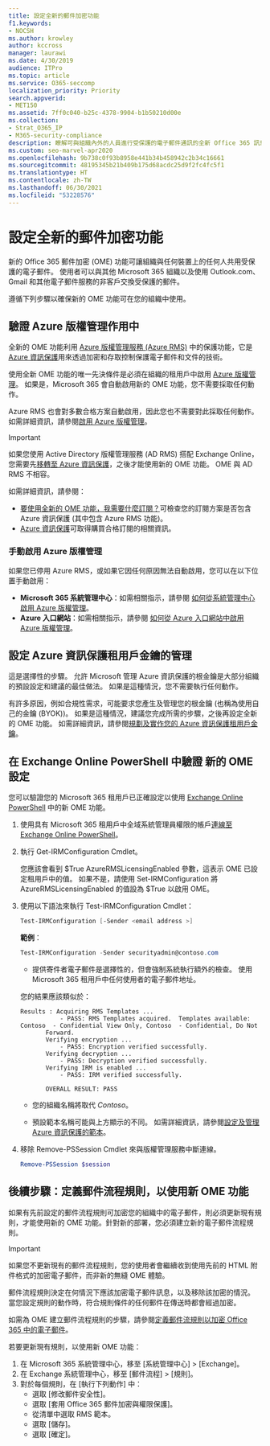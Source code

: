 ```yaml
---
title: 設定全新的郵件加密功能
f1.keywords:
- NOCSH
ms.author: krowley
author: kccross
manager: laurawi
ms.date: 4/30/2019
audience: ITPro
ms.topic: article
ms.service: O365-seccomp
localization_priority: Priority
search.appverid:
- MET150
ms.assetid: 7ff0c040-b25c-4378-9904-b1b50210d00e
ms.collection:
- Strat_O365_IP
- M365-security-compliance
description: 瞭解可與組織內外的人員進行受保護的電子郵件通訊的全新 Office 365 訊息加密功能。
ms.custom: seo-marvel-apr2020
ms.openlocfilehash: 9b738c0f93b8958e441b34b458942c2b34c16661
ms.sourcegitcommit: 48195345b21b409b175d68acdc25d9f2fc4fc5f1
ms.translationtype: HT
ms.contentlocale: zh-TW
ms.lasthandoff: 06/30/2021
ms.locfileid: "53228576"
---
```

# <a name="set-up-new-message-encryption-capabilities"></a>設定全新的郵件加密功能

新的 Office 365 郵件加密 (OME) 功能可讓組織與任何裝置上的任何人共用受保護的電子郵件。 使用者可以與其他 Microsoft 365 組織以及使用 Outlook.com、Gmail 和其他電子郵件服務的非客戶交換受保護的郵件。

遵循下列步驟以確保新的 OME 功能可在您的組織中使用。

## <a name="verify-that-azure-rights-management-is-active"></a>驗證 Azure 版權管理作用中

全新的 OME 功能利用 [Azure 版權管理服務 (Azure RMS)](/azure/information-protection/what-is-information-protection) 中的保護功能，它是 [Azure 資訊保護](/azure/information-protection/what-is-azure-rms)用來透過加密和存取控制保護電子郵件和文件的技術。

使用全新 OME 功能的唯一先決條件是必須在組織的租用戶中啟用 [Azure 版權管理](/azure/information-protection/what-is-azure-rms)。 如果是，Microsoft 365 會自動啟用新的 OME 功能，您不需要採取任何動作。

Azure RMS 也會對多數合格方案自動啟用，因此您也不需要對此採取任何動作。 如需詳細資訊，請參閱[啟用 Azure 版權管理](/azure/information-protection/activate-service)。

> [!IMPORTANT]
> 如果您使用 Active Directory 版權管理服務 (AD RMS) 搭配 Exchange Online，您需要先[移轉至 Azure 資訊保護](/azure/information-protection/migrate-from-ad-rms-to-azure-rms)，之後才能使用新的 OME 功能。 OME 與 AD RMS 不相容。

如需詳細資訊，請參閱：

- [要使用全新的 OME 功能，我需要什麼訂閱？](ome-faq.yml#what-subscriptions-do-i-need-to-use-the-new-ome-capabilities-)可檢查您的訂閱方案是否包含 Azure 資訊保護 (其中包含 Azure RMS 功能)。
- [Azure 資訊保護](https://azure.microsoft.com/services/information-protection/)可取得購買合格訂閱的相關資訊。

### <a name="manually-activating-azure-rights-management"></a>手動啟用 Azure 版權管理

如果您已停用 Azure RMS，或如果它因任何原因無法自動啟用，您可以在以下位置手動啟用：

- **Microsoft 365 系統管理中心**：如需相關指示，請參閱 [如何從系統管理中心啟用 Azure 版權管理](/azure/information-protection/activate-office365)。
- **Azure 入口網站**：如需相關指示，請參閱 [如何從 Azure 入口網站中啟用 Azure 版權管理](/azure/information-protection/activate-azure)。

## <a name="configure-management-of-your-azure-information-protection-tenant-key"></a>設定 Azure 資訊保護租用戶金鑰的管理

這是選擇性的步驟。 允許 Microsoft 管理 Azure 資訊保護的根金鑰是大部分組織的預設設定和建議的最佳做法。 如果是這種情況，您不需要執行任何動作。

有許多原因，例如合規性需求，可能要求您產生及管理您的根金鑰 (也稱為使用自己的金鑰 (BYOK))。 如果是這種情況，建議您完成所需的步驟，之後再設定全新的 OME 功能。 如需詳細資訊，請參閱[規劃及實作您的 Azure 資訊保護租用戶金鑰](/information-protection/plan-design/plan-implement-tenant-key)。

## <a name="verify-new-ome-configuration-in-exchange-online-powershell"></a>在 Exchange Online PowerShell 中驗證 新的 OME 設定

您可以驗證您的 Microsoft 365 租用戶已正確設定以使用 [Exchange Online PowerShell](/powershell/exchange/exchange-online-powershell) 中的新 OME 功能。

1. 使用具有 Microsoft 365 租用戶中全域系統管理員權限的帳戶[連線至 Exchange Online PowerShell](/powershell/exchange/connect-to-exchange-online-powershell)。

2. 執行 Get-IRMConfiguration Cmdlet。

     您應該會看到 $True AzureRMSLicensingEnabled 參數，這表示 OME 已設定租用戶中的值。 如果不是，請使用 Set-IRMConfiguration 將 AzureRMSLicensingEnabled 的值設為 $True 以啟用 OME。

3. 使用以下語法來執行 Test-IRMConfiguration Cmdlet：

     ```powershell
     Test-IRMConfiguration [-Sender <email address >]
     ```

   **範例**：

     ```powershell
     Test-IRMConfiguration -Sender securityadmin@contoso.com
     ```

     - 提供寄件者電子郵件是選擇性的，但會強制系統執行額外的檢查。 使用 Microsoft 365 租用戶中任何使用者的電子郵件地址。

     您的結果應該類似於：

     ```text
     Results : Acquiring RMS Templates ...
                - PASS: RMS Templates acquired.  Templates available: Contoso  - Confidential View Only, Contoso  - Confidential, Do Not
            Forward.
            Verifying encryption ...
                - PASS: Encryption verified successfully.
            Verifying decryption ...
                - PASS: Decryption verified successfully.
            Verifying IRM is enabled ...
                - PASS: IRM verified successfully.

            OVERALL RESULT: PASS
     ```

   - 您的組織名稱將取代 *Contoso*。

   - 預設範本名稱可能與上方顯示的不同。 如需詳細資訊，請參閱[設定及管理 Azure 資訊保護的範本](/azure/information-protection/configure-policy-templates)。

4. 移除 Remove-PSSession Cmdlet 來與版權管理服務中斷連線。

     ```powershell
     Remove-PSSession $session
     ```

## <a name="next-steps-define-mail-flow-rules-to-use-new-ome-capabilities"></a>後續步驟：定義郵件流程規則，以使用新 OME 功能

如果有先前設定的郵件流程規則可加密您的組織中的電子郵件，則必須更新現有規則，才能使用新的 OME 功能。針對新的部署，您必須建立新的電子郵件流程規則。

> [!IMPORTANT]
> 如果您不更新現有的郵件流程規則，您的使用者會繼續收到使用先前的 HTML 附件格式的加密電子郵件，而非新的無縫 OME 體驗。

郵件流程規則決定在何情況下應該加密電子郵件訊息，以及移除該加密的情況。 當您設定規則的動作時，符合規則條件的任何郵件在傳送時都會經過加密。

如需為 OME 建立郵件流程規則的步驟，請參閱[定義郵件流規則以加密 Office 365 中的電子郵件](define-mail-flow-rules-to-encrypt-email.md)。

若要更新現有規則，以使用新 OME 功能：

1. 在 Microsoft 365 系統管理中心，移至 [系統管理中心] > [Exchange]。
2. 在 Exchange 系統管理中心，移至 [郵件流程] > [規則]。
3. 對於每個規則，在 [執行下列動作] 中：
    - 選取 [修改郵件安全性]。
    - 選取 [套用 Office 365 郵件加密與權限保護]。
    - 從清單中選取 RMS 範本。
    - 選取 [儲存]。
    - 選取 [確定]。
